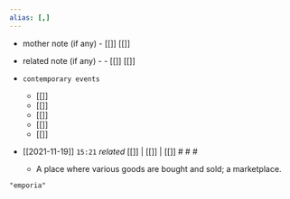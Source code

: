```yaml
---
alias: [,]
---
```

- mother note (if any)
		- [[]] [[]]
- related note (if any) -
		- [[]] [[]]
- `contemporary events`
	- [[]]
	- [[]]
	- [[]]
	- [[]]
	- [[]]

- [[2021-11-19]]  `15:21` _related_ [[]] | [[]] | [[]] # # #
	- A place where various goods are bought and sold; a marketplace.

```query
"emporia"
```